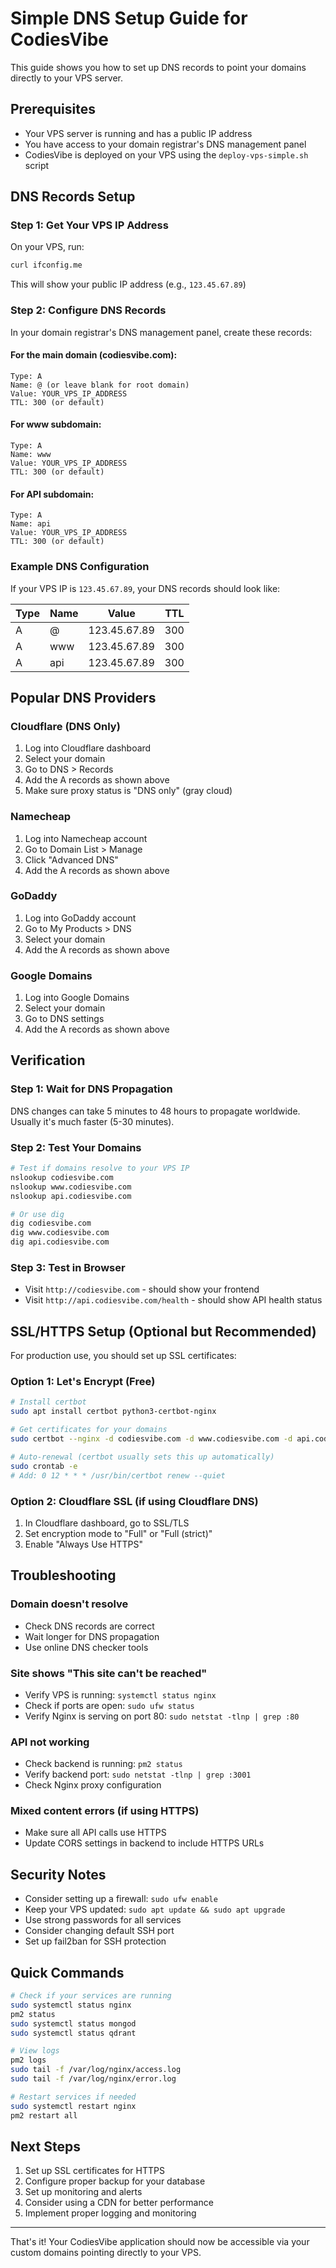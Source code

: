 # Simple DNS Setup Guide for CodiesVibe

This guide shows you how to set up DNS records to point your domains directly to your VPS server.

## Prerequisites

- Your VPS server is running and has a public IP address
- You have access to your domain registrar's DNS management panel
- CodiesVibe is deployed on your VPS using the `deploy-vps-simple.sh` script

## DNS Records Setup

### Step 1: Get Your VPS IP Address

On your VPS, run:
```bash
curl ifconfig.me
```
This will show your public IP address (e.g., `123.45.67.89`)

### Step 2: Configure DNS Records

In your domain registrar's DNS management panel, create these records:

#### For the main domain (codiesvibe.com):
```
Type: A
Name: @ (or leave blank for root domain)
Value: YOUR_VPS_IP_ADDRESS
TTL: 300 (or default)
```

#### For www subdomain:
```
Type: A
Name: www
Value: YOUR_VPS_IP_ADDRESS
TTL: 300 (or default)
```

#### For API subdomain:
```
Type: A
Name: api
Value: YOUR_VPS_IP_ADDRESS
TTL: 300 (or default)
```

### Example DNS Configuration

If your VPS IP is `123.45.67.89`, your DNS records should look like:

| Type | Name | Value | TTL |
|------|------|-------|-----|
| A | @ | 123.45.67.89 | 300 |
| A | www | 123.45.67.89 | 300 |
| A | api | 123.45.67.89 | 300 |

## Popular DNS Providers

### Cloudflare (DNS Only)
1. Log into Cloudflare dashboard
2. Select your domain
3. Go to DNS > Records
4. Add the A records as shown above
5. Make sure proxy status is "DNS only" (gray cloud)

### Namecheap
1. Log into Namecheap account
2. Go to Domain List > Manage
3. Click "Advanced DNS"
4. Add the A records as shown above

### GoDaddy
1. Log into GoDaddy account
2. Go to My Products > DNS
3. Select your domain
4. Add the A records as shown above

### Google Domains
1. Log into Google Domains
2. Select your domain
3. Go to DNS settings
4. Add the A records as shown above

## Verification

### Step 1: Wait for DNS Propagation
DNS changes can take 5 minutes to 48 hours to propagate worldwide. Usually it's much faster (5-30 minutes).

### Step 2: Test Your Domains
```bash
# Test if domains resolve to your VPS IP
nslookup codiesvibe.com
nslookup www.codiesvibe.com
nslookup api.codiesvibe.com

# Or use dig
dig codiesvibe.com
dig www.codiesvibe.com
dig api.codiesvibe.com
```

### Step 3: Test in Browser
- Visit `http://codiesvibe.com` - should show your frontend
- Visit `http://api.codiesvibe.com/health` - should show API health status

## SSL/HTTPS Setup (Optional but Recommended)

For production use, you should set up SSL certificates:

### Option 1: Let's Encrypt (Free)
```bash
# Install certbot
sudo apt install certbot python3-certbot-nginx

# Get certificates for your domains
sudo certbot --nginx -d codiesvibe.com -d www.codiesvibe.com -d api.codiesvibe.com

# Auto-renewal (certbot usually sets this up automatically)
sudo crontab -e
# Add: 0 12 * * * /usr/bin/certbot renew --quiet
```

### Option 2: Cloudflare SSL (if using Cloudflare DNS)
1. In Cloudflare dashboard, go to SSL/TLS
2. Set encryption mode to "Full" or "Full (strict)"
3. Enable "Always Use HTTPS"

## Troubleshooting

### Domain doesn't resolve
- Check DNS records are correct
- Wait longer for DNS propagation
- Use online DNS checker tools

### Site shows "This site can't be reached"
- Verify VPS is running: `systemctl status nginx`
- Check if ports are open: `sudo ufw status`
- Verify Nginx is serving on port 80: `sudo netstat -tlnp | grep :80`

### API not working
- Check backend is running: `pm2 status`
- Verify backend port: `sudo netstat -tlnp | grep :3001`
- Check Nginx proxy configuration

### Mixed content errors (if using HTTPS)
- Make sure all API calls use HTTPS
- Update CORS settings in backend to include HTTPS URLs

## Security Notes

- Consider setting up a firewall: `sudo ufw enable`
- Keep your VPS updated: `sudo apt update && sudo apt upgrade`
- Use strong passwords for all services
- Consider changing default SSH port
- Set up fail2ban for SSH protection

## Quick Commands

```bash
# Check if your services are running
sudo systemctl status nginx
pm2 status
sudo systemctl status mongod
sudo systemctl status qdrant

# View logs
pm2 logs
sudo tail -f /var/log/nginx/access.log
sudo tail -f /var/log/nginx/error.log

# Restart services if needed
sudo systemctl restart nginx
pm2 restart all
```

## Next Steps

1. Set up SSL certificates for HTTPS
2. Configure proper backup for your database
3. Set up monitoring and alerts
4. Consider using a CDN for better performance
5. Implement proper logging and monitoring

---

That's it! Your CodiesVibe application should now be accessible via your custom domains pointing directly to your VPS.